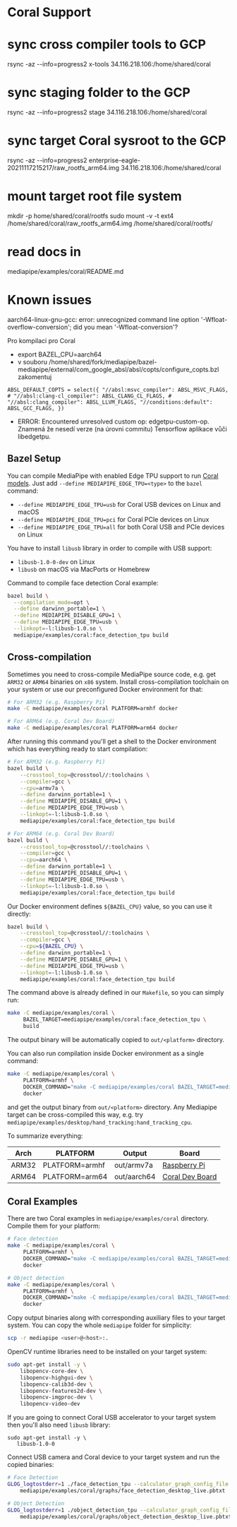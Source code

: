# Coral Support

# sync cross compiler tools to GCP
rsync -az --info=progress2 x-tools 34.116.218.106:/home/shared/coral

# sync staging folder to the GCP
rsync -az --info=progress2 stage 34.116.218.106:/home/shared/coral

# sync target Coral sysroot to the GCP
rsync -az --info=progress2 enterprise-eagle-20211117215217/raw_rootfs_arm64.img 34.116.218.106:/home/shared/coral

# mount target root file system
mkdir -p home/shared/coral/rootfs
sudo mount -v -t ext4 /home/shared/coral/raw_rootfs_arm64.img /home/shared/coral/rootfs/

# read docs in
mediapipe/examples/coral/README.md

# Known issues
aarch64-linux-gnu-gcc: error: unrecognized command line option '-Wfloat-overflow-conversion'; did you mean '-Wfloat-conversion'?

Pro kompilaci pro Coral
* export BAZEL_CPU=aarch64  
* v souboru /home/shared/fork/mediapipe/bazel-mediapipe/external/com_google_absl/absl/copts/configure_copts.bzl zakomentuj

`
ABSL_DEFAULT_COPTS = select({
    "//absl:msvc_compiler": ABSL_MSVC_FLAGS,
    # "//absl:clang-cl_compiler": ABSL_CLANG_CL_FLAGS,
    # "//absl:clang_compiler": ABSL_LLVM_FLAGS,
    "//conditions:default": ABSL_GCC_FLAGS,
})
`

* ERROR: Encountered unresolved custom op: edgetpu-custom-op. Znamená že nesedí verze (na úrovni commitu) Tensorflow aplikace vůči libedgetpu.



## Bazel Setup

You can compile MediaPipe with enabled Edge TPU support to run
[Coral models](http://coral.ai/models). Just add
`--define MEDIAPIPE_EDGE_TPU=<type>` to the `bazel` command:

* `--define MEDIAPIPE_EDGE_TPU=usb` for Coral USB devices on Linux and macOS
* `--define MEDIAPIPE_EDGE_TPU=pci` for Coral PCIe devices on Linux
* `--define MEDIAPIPE_EDGE_TPU=all` for both Coral USB and PCIe devices on Linux

You have to install `libusb` library in order to compile with USB support:

* `libusb-1.0-0-dev` on Linux
* `libusb` on macOS via MacPorts or Homebrew

Command to compile face detection Coral example:

```bash
bazel build \
  --compilation_mode=opt \
  --define darwinn_portable=1 \
  --define MEDIAPIPE_DISABLE_GPU=1 \
  --define MEDIAPIPE_EDGE_TPU=usb \
  --linkopt=-l:libusb-1.0.so \
  mediapipe/examples/coral:face_detection_tpu build
```

## Cross-compilation

Sometimes you need to cross-compile MediaPipe source code, e.g. get `ARM32`
or `ARM64` binaries on `x86` system. Install cross-compilation toolchain on
your system or use our preconfigured Docker environment for that:

```bash
# For ARM32 (e.g. Raspberry Pi)
make -C mediapipe/examples/coral PLATFORM=armhf docker

# For ARM64 (e.g. Coral Dev Board)
make -C mediapipe/examples/coral PLATFORM=arm64 docker
```

After running this command you'll get a shell to the Docker environment which
has everything ready to start compilation:

```bash
# For ARM32 (e.g. Raspberry Pi)
bazel build \
    --crosstool_top=@crosstool//:toolchains \
    --compiler=gcc \
    --cpu=armv7a \
    --define darwinn_portable=1 \
    --define MEDIAPIPE_DISABLE_GPU=1 \
    --define MEDIAPIPE_EDGE_TPU=usb \
    --linkopt=-l:libusb-1.0.so \
    mediapipe/examples/coral:face_detection_tpu build

# For ARM64 (e.g. Coral Dev Board)
bazel build \
    --crosstool_top=@crosstool//:toolchains \
    --compiler=gcc \
    --cpu=aarch64 \
    --define darwinn_portable=1 \
    --define MEDIAPIPE_DISABLE_GPU=1 \
    --define MEDIAPIPE_EDGE_TPU=usb \
    --linkopt=-l:libusb-1.0.so \
    mediapipe/examples/coral:face_detection_tpu build
```

Our Docker environment defines `${BAZEL_CPU}` value, so you can use it directly:

```bash
bazel build \
    --crosstool_top=@crosstool//:toolchains \
    --compiler=gcc \
    --cpu=${BAZEL_CPU} \
    --define darwinn_portable=1 \
    --define MEDIAPIPE_DISABLE_GPU=1 \
    --define MEDIAPIPE_EDGE_TPU=usb \
    --linkopt=-l:libusb-1.0.so \
    mediapipe/examples/coral:face_detection_tpu build
```

The command above is already defined in our `Makefile`, so you can simply run:

```bash
make -C mediapipe/examples/coral \
     BAZEL_TARGET=mediapipe/examples/coral:face_detection_tpu \
     build
```

The output binary will be automatically copied to `out/<platform>` directory.

You can also run compilation inside Docker environment as a single
command:

```bash
make -C mediapipe/examples/coral \
     PLATFORM=armhf \
     DOCKER_COMMAND="make -C mediapipe/examples/coral BAZEL_TARGET=mediapipe/examples/coral:face_detection_tpu build" \
     docker
```

and get the output binary from `out/<platform>` directory. Any Mediapipe target
can be cross-compiled  this way, e.g. try
`mediapipe/examples/desktop/hand_tracking:hand_tracking_cpu`.

To summarize everything:

| Arch  | PLATFORM       | Output      | Board                                                    |
| ----- | -------------- | ----------- | -------------------------------------------------------- |
| ARM32 | PLATFORM=armhf | out/armv7a  | [Raspberry Pi](https://www.raspberrypi.org/products/)    |
| ARM64 | PLATFORM=arm64 | out/aarch64 | [Coral Dev Board](https://coral.ai/products/dev-board/)  |

## Coral Examples

There are two Coral examples in `mediapipe/examples/coral` directory. Compile
them for your platform:

```bash
# Face detection
make -C mediapipe/examples/coral \
     PLATFORM=armhf \
     DOCKER_COMMAND="make -C mediapipe/examples/coral BAZEL_TARGET=mediapipe/examples/coral:face_detection_tpu build" \
     docker

# Object detection
make -C mediapipe/examples/coral \
     PLATFORM=armhf \
     DOCKER_COMMAND="make -C mediapipe/examples/coral BAZEL_TARGET=mediapipe/examples/coral:object_detection_tpu build" \
     docker
```

Copy output binaries along with corresponding auxiliary files to your target
system. You can copy the whole `mediapipe` folder for simplicity:

```bash
scp -r mediapipe <user>@<host>:.
```

OpenCV runtime libraries need to be installed on your target system:

```bash
sudo apt-get install -y \
    libopencv-core-dev \
    libopencv-highgui-dev \
    libopencv-calib3d-dev \
    libopencv-features2d-dev \
    libopencv-imgproc-dev \
    libopencv-video-dev
```

If you are going to connect Coral USB accelerator to your target system then
you'll also need `libusb` library:

```shell
sudo apt-get install -y \
   libusb-1.0-0
```

Connect USB camera and Coral device to your target system and run the copied
binaries:

```bash
# Face Detection
GLOG_logtostderr=1 ./face_detection_tpu --calculator_graph_config_file \
    mediapipe/examples/coral/graphs/face_detection_desktop_live.pbtxt

# Object Detection
GLOG_logtostderr=1 ./object_detection_tpu --calculator_graph_config_file \
    mediapipe/examples/coral/graphs/object_detection_desktop_live.pbtxt
```
